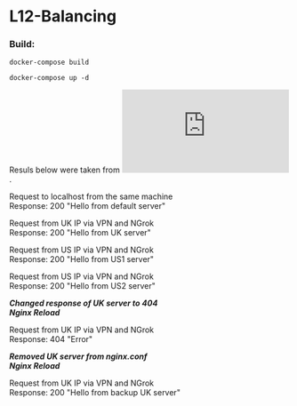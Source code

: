 # L12-Balancing
 
### Build:
```
docker-compose build

docker-compose up -d
```

Resuls below were taken from ![access.log](https://github.com/GrigoriyYepick/L12-Balancing/blob/main/nginx/access.log).

Request to localhost from the same machine<br>
Response: 200 "Hello from default server"

Request from UK IP via VPN and NGrok<br>
Response: 200 "Hello from UK server"

Request from US IP via VPN and NGrok<br>
Response: 200 "Hello from US1 server"

Request from US IP via VPN and NGrok<br>
Response: 200 "Hello from US2 server"

***Changed response of UK server to 404<br>
Nginx Reload***

Request from UK IP via VPN and NGrok<br>
Response: 404 "Error"

***Removed UK server from nginx.conf<br>
Nginx Reload***

Request from UK IP via VPN and NGrok<br>
Response: 200 "Hello from backup UK server"

